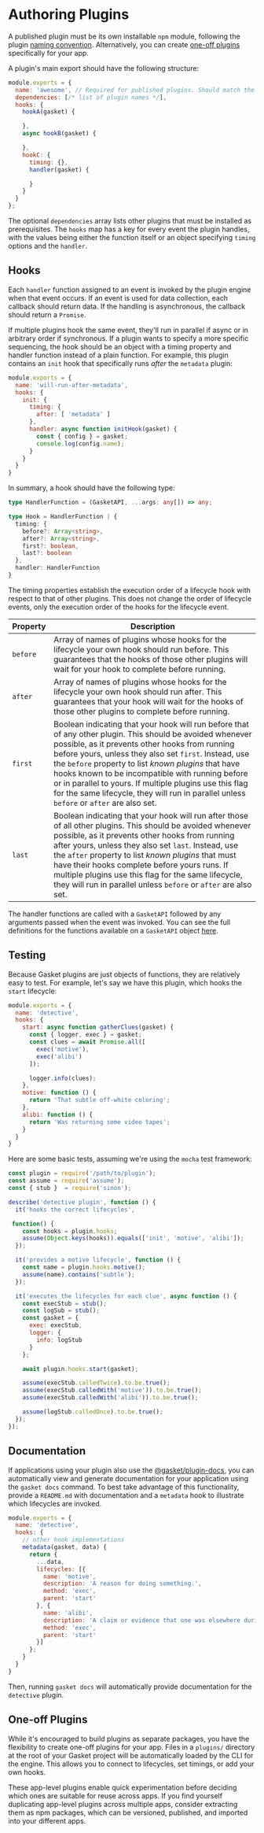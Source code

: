 # Authoring Plugins

A published plugin must be its own installable `npm` module, following the
plugin [naming convention]. Alternatively, you can create [one-off plugins]
specifically for your app.

A plugin's main export should have the following structure:

```js
module.exports = {
  name: 'awesome', // Required for published plugins. Should match the name in the module pattern '@gasket/{name}-plugin'.
  dependencies: [/* list of plugin names */],
  hooks: {
    hookA(gasket) {

    },
    async hookB(gasket) {

    },
    hookC: {
      timing: {},
      handler(gasket) {

      }
    }
  }
};
```

The optional `dependencies` array lists other plugins that must be installed as
prerequisites. The `hooks` map has a key for every event the plugin handles,
with the values being either the function itself or an object specifying
`timing` options and the `handler`.

## Hooks

Each `handler` function assigned to an event is invoked by the plugin engine
when that event occurs. If an event is used for data collection, each callback
should return data. If the handling is asynchronous, the callback should return
a `Promise`.

If multiple plugins hook the same event, they'll run in parallel if async or in
arbitrary order if synchronous. If a plugin wants to specify a more specific
sequencing, the hook should be an object with a timing property and handler
function instead of a plain function. For example, this plugin contains an
`init` hook that specifically runs *after* the `metadata` plugin:

```js
module.exports = {
  name: 'will-run-after-metadata',
  hooks: {
    init: {
      timing: {
        after: [ 'metadata' ]
      },
      handler: async function initHook(gasket) {
        const { config } = gasket;
        console.log(config.name);
      }
    }
  }
}
```

In summary, a hook should have the following type:

```ts
type HandlerFunction = (GasketAPI, ...args: any[]) => any;

type Hook = HandlerFunction | {
  timing: {
    before?: Array<string>,
    after?: Array<string>,
    first?: boolean,
    last?: boolean
  },
  handler: HandlerFunction
}
```

The timing properties establish the execution order of a lifecycle hook with
respect to that of other plugins. This does not change the order of lifecycle
events, only the execution order of the hooks for the lifecycle event.

| Property | Description |
|----------|-------------|
| `before` | Array of names of plugins whose hooks for the lifecycle your own hook should run before. This guarantees that the hooks of those other plugins will wait for your hook to complete before running. |
| `after` | Array of names of plugins whose hooks for the lifecycle your own hook should run after. This guarantees that your hook will wait for the hooks of those other plugins to complete before running. |
| `first` | Boolean indicating that your hook will run before that of any other plugin. This should be avoided whenever possible, as it prevents other hooks from running before yours, unless they also set `first`. Instead, use the `before` property to list *known plugins* that have hooks known to be incompatible with running before or in parallel to yours. If multiple plugins use this flag for the same lifecycle, they will run in parallel unless `before` or `after` are also set. |
| `last` | Boolean indicating that your hook will run after those of all other plugins. This should be avoided whenever possible, as it prevents other hooks from running after yours, unless they also set `last`. Instead, use the `after` property to list *known plugins* that must have their hooks complete before yours runs. If multiple plugins use this flag for the same lifecycle, they will run in parallel unless `before` or `after` are also set. |

The handler functions are called with a `GasketAPI` followed by any arguments
passed when the event was invoked. You can see the full definitions for the
functions available on a `GasketAPI` object [here].

## Testing

Because Gasket plugins are just objects of functions, they are relatively easy
to test. For example, let's say we have this plugin, which hooks the `start`
lifecycle:

```js
module.exports = {
  name: 'detective',
  hooks: {
    start: async function gatherClues(gasket) {
      const { logger, exec } = gasket;
      const clues = await Promise.all([
        exec('motive'),
        exec('alibi')
      ]);

      logger.info(clues);
    },
    motive: function () {
      return 'That subtle off-white coloring';
    },
    alibi: function () {
      return 'Was returning some video tapes';
    }
  }
}
```

Here are some basic tests, assuming we're using the `mocha` test framework:

```js
const plugin = require('/path/to/plugin');
const assume = require('assume');
const { stub }  = require('sinon');

describe('detective plugin', function () {
  it('hooks the correct lifecycles',

 function() {
    const hooks = plugin.hooks;
    assume(Object.keys(hooks)).equals(['init', 'motive', 'alibi']);
  });

  it('provides a motive lifecycle', function () {
    const name = plugin.hooks.motive();
    assume(name).contains('subtle');
  });

  it('executes the lifecycles for each clue', async function () {
    const execStub = stub();
    const logSub = stub();
    const gasket = {
      exec: execStub,
      logger: {
        info: logStub
      }
    };

    await plugin.hooks.start(gasket);

    assume(execStub.calledTwice).to.be.true();
    assume(execStub.calledWith('motive')).to.be.true();
    assume(execStub.calledWith('alibi')).to.be.true();

    assume(logStub.calledOnce).to.be.true();
  });
});
```

## Documentation

If applications using your plugin also use the [@gasket/plugin-docs], you can
automatically view and generate documentation for your application using the
`gasket docs` command. To best take advantage of this functionality, provide a
`README.md` with documentation and a `metadata` hook to illustrate which
lifecycles are invoked.

```js
module.exports = {
  name: 'detective',
  hooks: {
    // other hook implementations
    metadata(gasket, data) {
      return {
        ...data,
        lifecycles: [{
          name: 'motive',
          description: 'A reason for doing something.',
          method: 'exec',
          parent: 'start'
        }, {
          name: 'alibi',
          description: 'A claim or evidence that one was elsewhere during the act.',
          method: 'exec',
          parent: 'start'
        }]
      };
    }
  }
}
```

Then, running `gasket docs` will automatically provide documentation for the
`detective` plugin.

## One-off Plugins

While it's encouraged to build plugins as separate packages, you have the
flexibility to create one-off plugins for your app. Files in a `plugins/`
directory at the root of your Gasket project will be automatically loaded by the
CLI for the engine. This allows you to connect to lifecycles, set timings, or
add your own hooks.

These app-level plugins enable quick experimentation before deciding which ones
are suitable for reuse across apps. If you find yourself duplicating app-level
plugins across multiple apps, consider extracting them as npm packages, which
can be versioned, published, and imported into your different apps.

[one-off plugins]:#one-off-plugins
[here]:/packages/gasket-engine/README.md
[@gasket/plugin-docs]:/packages/gasket-plugin-docs/README.md
[naming convention]: /packages/gasket-resolve/README.md
